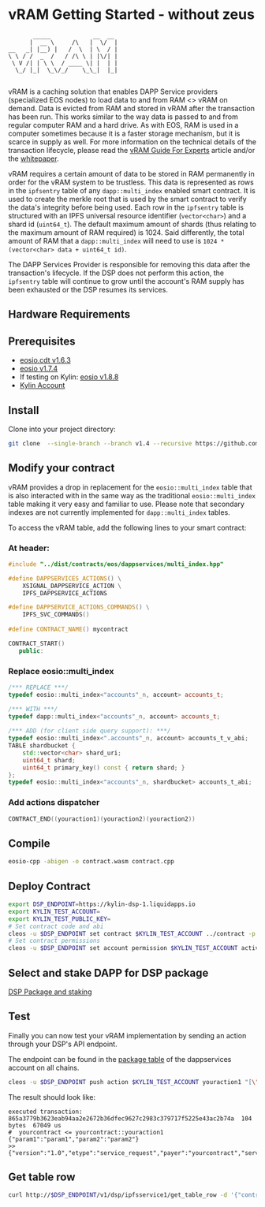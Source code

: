 vRAM Getting Started - without zeus
===================================

```            
       _____            __  __ 
      |  __ \     /\   |  \/  |
__   _| |__) |   /  \  | \  / |
\ \ / /  _  /   / /\ \ | |\/| |
 \ V /| | \ \  / ____ \| |  | |
  \_/ |_|  \_\/_/    \_\_|  |_|
            
```

vRAM is a caching solution that enables DAPP Service providers (specialized EOS nodes) to load data to and from RAM <> vRAM on demand.  Data is evicted from RAM and stored in vRAM after the transaction has been run.  This works similar to the way data is passed to and from regular computer RAM and a hard drive.  As with EOS, RAM is used in a computer sometimes because it is a faster storage mechanism, but it is scarce in supply as well.  For more information on the technical details of the transaction lifecycle, please read the [vRAM Guide For Experts](https://medium.com/the-liquidapps-blog/vram-guide-for-experts-f809c8f82a27) article and/or the [whitepaper](https://liquidapps.io/DAPP%20Network%20and%20DAPP%20Token%20Whitepaper%20v2.0.pdf).

vRAM requires a certain amount of data to be stored in RAM permanently in order for the vRAM system to be trustless.  This data is represented as rows in the `ipfsentry` table of any `dapp::multi_index` enabled smart contract.  It is used to create the merkle root that is used by the smart contract to verify the data's integrity before being used.  Each row in the `ipfsentry` table is structured with an IPFS universal resource identifier (`vector<char>`) and a shard id (`uint64_t`).  The default maximum amount of shards (thus relating to the maximum amount of RAM required) is 1024.  Said differently, the total amount of RAM that a `dapp::multi_index` will need to use is `1024 * (vector<char> data + uint64_t id)`.

The DAPP Services Provider is responsible for removing this data after the transaction's lifecycle.  If the DSP does not perform this action, the `ipfsentry` table will continue to grow until the account's RAM supply has been exhausted or the DSP resumes its services.

## Hardware Requirements

## Prerequisites

* [eosio.cdt v1.6.3](https://github.com/EOSIO/eosio.cdt/releases/tag/v1.6.3)
* [eosio v1.7.4](https://github.com/EOSIO/eos/releases/tag/v1.7.4)
* If testing on Kylin: [eosio v1.8.8](https://github.com/EOSIO/eos/releases/tag/v1.8.8)
* [Kylin Account](kylin-account.md)

## Install

Clone into your project directory:
```bash
git clone  --single-branch --branch v1.4 --recursive https://github.com/liquidapps-io/dist
```

## Modify your contract

vRAM provides a drop in replacement for the `eosio::multi_index` table that is also interacted with in the same way as the traditional `eosio::multi_index` table making it very easy and familiar to use. Please note that secondary indexes are not currently implemented for `dapp::multi_index` tables. 

To access the vRAM table, add the following lines to your smart contract:

### At header:
```cpp
#include "../dist/contracts/eos/dappservices/multi_index.hpp"

#define DAPPSERVICES_ACTIONS() \
    XSIGNAL_DAPPSERVICE_ACTION \
    IPFS_DAPPSERVICE_ACTIONS

#define DAPPSERVICE_ACTIONS_COMMANDS() \
    IPFS_SVC_COMMANDS()
  
#define CONTRACT_NAME() mycontract

CONTRACT_START()
   public:
```

### Replace eosio::multi_index
```cpp
/*** REPLACE ***/
typedef eosio::multi_index<"accounts"_n, account> accounts_t;

/*** WITH ***/
typedef dapp::multi_index<"accounts"_n, account> accounts_t;
      
/*** ADD (for client side query support): ***/
typedef eosio::multi_index<".accounts"_n, account> accounts_t_v_abi;
TABLE shardbucket {
    std::vector<char> shard_uri;
    uint64_t shard;
    uint64_t primary_key() const { return shard; }
};
typedef eosio::multi_index<"accounts"_n, shardbucket> accounts_t_abi;
```

### Add actions dispatcher
```cpp
CONTRACT_END((youraction1)(youraction2)(youraction2))
```

## Compile
```bash
eosio-cpp -abigen -o contract.wasm contract.cpp
```

## Deploy Contract
```bash
export DSP_ENDPOINT=https://kylin-dsp-1.liquidapps.io
export KYLIN_TEST_ACCOUNT=
export KYLIN_TEST_PUBLIC_KEY=
# Set contract code and abi
cleos -u $DSP_ENDPOINT set contract $KYLIN_TEST_ACCOUNT ../contract -p $KYLIN_TEST_ACCOUNT@active
# Set contract permissions
cleos -u $DSP_ENDPOINT set account permission $KYLIN_TEST_ACCOUNT active "{\"threshold\":1,\"keys\":[\"$KYLIN_TEST_PUBLIC_KEY\"],\"accounts\":[{\"permission\":{\"actor\":\"eosio.code\",\"permission\":\"active\"},\"weight\":1}]}" active -p $KYLIN_TEST_ACCOUNT@active
```

## Select and stake DAPP for DSP package

[DSP Package and staking](dsp-packages-and-staking.md)

## Test
Finally you can now test your vRAM implementation by sending an action through your DSP's API endpoint.  

The endpoint can be found in the [package table](https://kylin.eosx.io/account/dappservices?mode=contract&sub=tables&table=package&lowerBound=&upperBound=&limit=100) of the dappservices account on all chains.

```bash
cleos -u $DSP_ENDPOINT push action $KYLIN_TEST_ACCOUNT youraction1 "[\"param1\",\"param2\"]" -p $KYLIN_TEST_ACCOUNT@active
```

The result should look like:
```
executed transaction: 865a3779b3623eab94aa2e2672b36dfec9627c2983c379717f5225e43ac2b74a  104 bytes  67049 us
#  yourcontract <= yourcontract::youraction1         {"param1":"param1","param2":"param2"}
>> {"version":"1.0","etype":"service_request","payer":"yourcontract","service":"ipfsservice1","action":"commit","provider":"","data":"DH......"}
```

## Get table row
```bash
curl http://$DSP_ENDPOINT/v1/dsp/ipfsservice1/get_table_row -d '{"contract":"CONTRACT_ACCOUNT","scope":"SCOPE","table":"TABLE_NAME","key":"TABLE_PRIMARY_KEY"}' | python -m json.tool
```